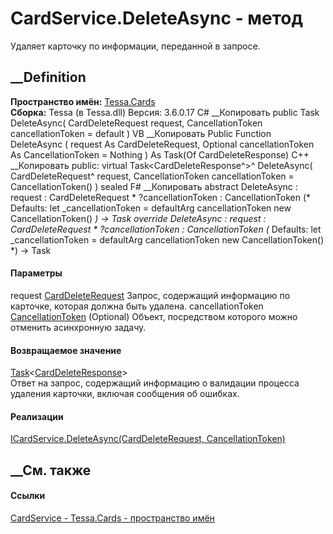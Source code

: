 # CardService.DeleteAsync - метод
Удаляет карточку по информации, переданной в запросе.
##  __Definition
 **Пространство имён:** [Tessa.Cards](N_Tessa_Cards.htm)  
 **Сборка:** Tessa (в Tessa.dll) Версия: 3.6.0.17
C# __Копировать
     public Task<CardDeleteResponse> DeleteAsync(
    	CardDeleteRequest request,
    	CancellationToken cancellationToken = default
    )
VB __Копировать
     Public Function DeleteAsync ( 
    	request As CardDeleteRequest,
    	Optional cancellationToken As CancellationToken = Nothing
    ) As Task(Of CardDeleteResponse)
C++ __Копировать
     public:
    virtual Task<CardDeleteResponse^>^ DeleteAsync(
    	CardDeleteRequest^ request, 
    	CancellationToken cancellationToken = CancellationToken()
    ) sealed
F# __Копировать
     abstract DeleteAsync : 
            request : CardDeleteRequest * 
            ?cancellationToken : CancellationToken 
    (* Defaults:
            let _cancellationToken = defaultArg cancellationToken new CancellationToken()
    *)
    -> Task<CardDeleteResponse> 
    override DeleteAsync : 
            request : CardDeleteRequest * 
            ?cancellationToken : CancellationToken 
    (* Defaults:
            let _cancellationToken = defaultArg cancellationToken new CancellationToken()
    *)
    -> Task<CardDeleteResponse> 
#### Параметры
request [CardDeleteRequest](T_Tessa_Cards_CardDeleteRequest.htm)
    Запрос, содержащий информацию по карточке, которая должна быть удалена.
cancellationToken
[CancellationToken](https://learn.microsoft.com/dotnet/api/system.threading.cancellationtoken)
(Optional)
    Объект, посредством которого можно отменить асинхронную задачу.
#### Возвращаемое значение
[Task](https://learn.microsoft.com/dotnet/api/system.threading.tasks.task-1)<[CardDeleteResponse](T_Tessa_Cards_CardDeleteResponse.htm)>  
Ответ на запрос, содержащий информацию о валидации процесса удаления карточки,
включая сообщения об ошибках.
#### Реализации
[ICardService.DeleteAsync(CardDeleteRequest,
CancellationToken)](M_Tessa_Cards_ICardService_DeleteAsync.htm)  
##  __См. также
#### Ссылки
[CardService - ](T_Tessa_Cards_CardService.htm)
[Tessa.Cards - пространство имён](N_Tessa_Cards.htm)
